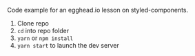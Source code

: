 Code example for an egghead.io lesson on styled-components.

1. Clone repo
2. `cd` into repo folder
3. `yarn` or `npm install`
4. `yarn start` to launch the dev server
